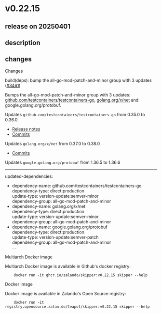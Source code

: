 # v0.22.15

## release on 20250401

## description

## changes

Changes

build(deps): bump the all-go-mod-patch-and-minor group with 3 updates (<a class="issue-link js-issue-link" data-error-text="Failed to load title" data-id="2959222378" data-permission-text="Title is private" data-url="https://github.com/zalando/skipper/issues/3461" data-hovercard-type="pull_request" data-hovercard-url="/zalando/skipper/pull/3461/hovercard" href="https://github.com/zalando/skipper/pull/3461">#3461</a>)

Bumps the all-go-mod-patch-and-minor group with 3 updates: <a href="https://github.com/testcontainers/testcontainers-go">github.com/testcontainers/testcontainers-go</a>, <a href="https://github.com/golang/net">golang.org/x/net</a> and google.golang.org/protobuf.

Updates <code>github.com/testcontainers/testcontainers-go</code> from 0.35.0 to 0.36.0

* <a href="https://github.com/testcontainers/testcontainers-go/releases">Release notes</a>
* <a href="https://github.com/testcontainers/testcontainers-go/compare/v0.35.0...v0.36.0">Commits</a>

Updates <code>golang.org/x/net</code> from 0.37.0 to 0.38.0

* <a href="https://github.com/golang/net/compare/v0.37.0...v0.38.0">Commits</a>

Updates <code>google.golang.org/protobuf</code> from 1.36.5 to 1.36.6

*** ** * ** ***

updated-dependencies:

* dependency-name: github.com/testcontainers/testcontainers-go  
  dependency-type: direct:production  
  update-type: version-update:semver-minor  
  dependency-group: all-go-mod-patch-and-minor
* dependency-name: golang.org/x/net  
  dependency-type: direct:production  
  update-type: version-update:semver-minor  
  dependency-group: all-go-mod-patch-and-minor
* dependency-name: google.golang.org/protobuf  
  dependency-type: direct:production  
  update-type: version-update:semver-patch  
  dependency-group: all-go-mod-patch-and-minor  
  ...

Multiarch Docker image

Multiarch Docker image is available in Github's docker registry:

        docker run -it ghcr.io/zalando/skipper:v0.22.15 skipper --help

Docker image

Docker image is available in Zalando's Open Source registry:

        docker run -it registry.opensource.zalan.do/teapot/skipper:v0.22.15 skipper --help


